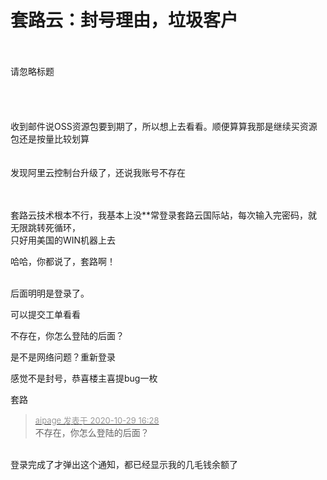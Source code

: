 # 套路云：封号理由，垃圾客户


<br />
<br />
请忽略标题<br />
<br />
<br />
<img id="aimg_s8m6b" onclick="zoom(this, this.src, 0, 0, 0)" class="zoom" src="https://developer-forum-online.cdn.bcebos.com/c6b1bdf6-ec7d-4d08-aa6d-0eba97d3017a.png" onmouseover="img_onmouseoverfunc(this)" onload="thumbImg(this)" border="0" alt="" /><br />
<br />
<br />
收到邮件说OSS资源包要到期了，所以想上去看看。顺便算算我那是继续买资源包还是按量比较划算<br />
<br />
<br />
发现阿里云控制台升级了，还说我账号不存在<img src="static/image/smiley/yct/010.gif" smilieid="41" border="0" alt="" /> <img src="static/image/smiley/yct/010.gif" smilieid="41" border="0" alt="" /> <img src="static/image/smiley/yct/010.gif" smilieid="41" border="0" alt="" /> <br />
<br />
<br />


套路云技术根本不行，我基本上没**常登录套路云国际站，每次输入完密码，就无限跳转死循环，<br />
只好用美国的WIN机器上去

哈哈，你都说了，套路啊！<br />
<br />
<img src="static/image/smiley/default/lol.gif" smilieid="12" border="0" alt="" /><img src="static/image/smiley/default/lol.gif" smilieid="12" border="0" alt="" /><img src="static/image/smiley/default/lol.gif" smilieid="12" border="0" alt="" />

后面明明是登录了。<br />


可以提交工单看看

不存在，你怎么登陆的后面？

是不是网络问题？重新登录

感觉不是封号，恭喜楼主喜提bug一枚

套路

<div class="quote"><blockquote><font size="2"><a href="https://www.hostloc.com/forum.php?mod=redirect&amp;goto=findpost&amp;pid=9369837&amp;ptid=759862" target="_blank"><font color="#999999">aipage 发表于 2020-10-29 16:28</font></a></font><br />
不存在，你怎么登陆的后面？</blockquote></div><br />
登录完成了才弹出这个通知，都已经显示我的几毛钱余额了
